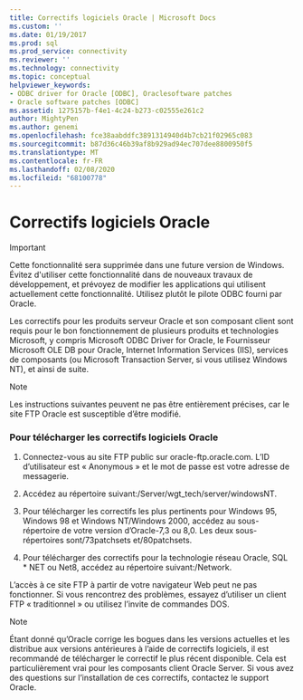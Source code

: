 ```yaml
---
title: Correctifs logiciels Oracle | Microsoft Docs
ms.custom: ''
ms.date: 01/19/2017
ms.prod: sql
ms.prod_service: connectivity
ms.reviewer: ''
ms.technology: connectivity
ms.topic: conceptual
helpviewer_keywords:
- ODBC driver for Oracle [ODBC], Oraclesoftware patches
- Oracle software patches [ODBC]
ms.assetid: 1275157b-f4e1-4c24-b273-c02555e261c2
author: MightyPen
ms.author: genemi
ms.openlocfilehash: fce38aabddfc3891314940d4b7cb21f02965c083
ms.sourcegitcommit: b87d36c46b39af8b929ad94ec707dee8800950f5
ms.translationtype: MT
ms.contentlocale: fr-FR
ms.lasthandoff: 02/08/2020
ms.locfileid: "68100778"
---
```

# <a name="oracle-software-patches"></a>Correctifs logiciels Oracle
> [!IMPORTANT]  
>  Cette fonctionnalité sera supprimée dans une future version de Windows. Évitez d'utiliser cette fonctionnalité dans de nouveaux travaux de développement, et prévoyez de modifier les applications qui utilisent actuellement cette fonctionnalité. Utilisez plutôt le pilote ODBC fourni par Oracle.  
  
 Les correctifs pour les produits serveur Oracle et son composant client sont requis pour le bon fonctionnement de plusieurs produits et technologies Microsoft, y compris Microsoft ODBC Driver for Oracle, le Fournisseur Microsoft OLE DB pour Oracle, Internet Information Services (IIS), services de composants (ou Microsoft Transaction Server, si vous utilisez Windows NT), et ainsi de suite.  
  
> [!NOTE]  
>  Les instructions suivantes peuvent ne pas être entièrement précises, car le site FTP Oracle est susceptible d’être modifié.  
  
### <a name="to-download-the-oracle-software-patches"></a>Pour télécharger les correctifs logiciels Oracle  
  
1.  Connectez-vous au site FTP public sur oracle-ftp.oracle.com. L’ID d’utilisateur est « Anonymous » et le mot de passe est votre adresse de messagerie.  
  
2.  Accédez au répertoire suivant:/Server/wgt_tech/server/windowsNT.  
  
3.  Pour télécharger les correctifs les plus pertinents pour Windows 95, Windows 98 et Windows NT/Windows 2000, accédez au sous-répertoire de votre version d’Oracle-7,3 ou 8,0. Les deux sous-répertoires sont/73patchsets et/80patchsets.  
  
4.  Pour télécharger des correctifs pour la technologie réseau Oracle, SQL * NET ou Net8, accédez au répertoire suivant:/Network.  
  
 L’accès à ce site FTP à partir de votre navigateur Web peut ne pas fonctionner. Si vous rencontrez des problèmes, essayez d’utiliser un client FTP « traditionnel » ou utilisez l’invite de commandes DOS.  
  
> [!NOTE]  
>  Étant donné qu’Oracle corrige les bogues dans les versions actuelles et les distribue aux versions antérieures à l’aide de correctifs logiciels, il est recommandé de télécharger le correctif le plus récent disponible. Cela est particulièrement vrai pour les composants client Oracle Server. Si vous avez des questions sur l’installation de ces correctifs, contactez le support Oracle.
